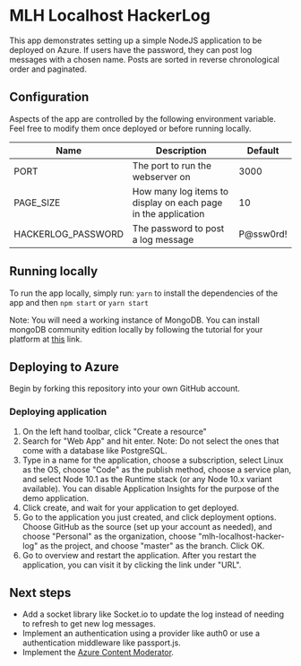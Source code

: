 # MLH Localhost HackerLog

This app demonstrates setting up a simple NodeJS application to be deployed on Azure. If users have the password, they can post log messages with a chosen name. Posts are sorted in reverse chronological order and paginated.

## Configuration
Aspects of the app are controlled by the following environment variable. Feel free to modify them once deployed or before running locally.

| Name  | Description  | Default  |
|---|---|---|
|  PORT | The port to run the webserver on | 3000  |
|  PAGE_SIZE |  How many log items to display on each page in the application |  10 |
| HACKERLOG_PASSWORD | The password to post a log message | P@ssw0rd! |


## Running locally
To run the app locally, simply run:
`yarn` to install the dependencies of the app and then `npm start` or `yarn start`

Note: You will need a working instance of MongoDB. You can install mongoDB community edition locally by following the tutorial for your platform at [this](https://docs.mongodb.com/manual/installation/#tutorials) link.

## Deploying to Azure
Begin by forking this repository into your own GitHub account.

### Deploying application
1. On the left hand toolbar, click "Create a resource"
2. Search for "Web App" and hit enter. Note: Do not select the ones that come with a database like PostgreSQL.
3. Type in a name for the application, choose a subscription, select Linux as the OS, choose "Code" as the publish method, choose a service plan, and select Node 10.1 as the Runtime stack (or any Node 10.x variant available). You can disable Application Insights for the purpose of the demo application.
4. Click create, and wait for your application to get deployed.
5. Go to the application you just created, and click deployment options. Choose GitHub as the source (set up your account as needed), and choose "Personal" as the organization, choose "mlh-localhost-hacker-log" as the project, and choose "master" as the branch. Click OK.
6. Go to overview and restart the application. After you restart the application, you can visit it by clicking the link under "URL". 

## Next steps
- Add a socket library like Socket.io to update the log instead of needing to refresh to get new log messages.
- Implement an authentication using a provider like auth0 or use a authentication middleware like passport.js.
- Implement the [Azure Content Moderator](https://azure.microsoft.com/en-ca/services/cognitive-services/content-moderator/).

